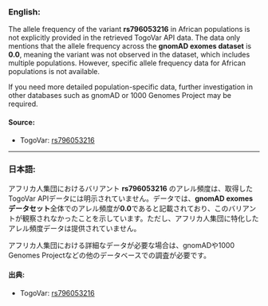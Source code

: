 ### English:
The allele frequency of the variant **rs796053216** in African populations is not explicitly provided in the retrieved TogoVar API data. The data only mentions that the allele frequency across the **gnomAD exomes dataset** is **0.0**, meaning the variant was not observed in the dataset, which includes multiple populations. However, specific allele frequency data for African populations is not available.

If you need more detailed population-specific data, further investigation in other databases such as gnomAD or 1000 Genomes Project may be required.

#### Source:
- TogoVar: [rs796053216](https://identifiers.org/dbsnp/rs796053216)

---

### 日本語:
アフリカ人集団におけるバリアント **rs796053216** のアレル頻度は、取得したTogoVar APIデータには明示されていません。データでは、**gnomAD exomesデータセット**全体でのアレル頻度が**0.0**であると記載されており、このバリアントが観察されなかったことを示しています。ただし、アフリカ人集団に特化したアレル頻度データは提供されていません。

アフリカ人集団における詳細なデータが必要な場合は、gnomADや1000 Genomes Projectなどの他のデータベースでの調査が必要です。

#### 出典:
- TogoVar: [rs796053216](https://identifiers.org/dbsnp/rs796053216)